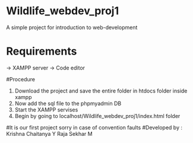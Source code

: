 # Wildlife_webdev_proj1
A simple project for introduction to web-development 

# Requirements 
-> XAMPP server
-> Code editor

#Procedure
1. Download the project and save the entire folder in htdocs folder inside xampp
2. Now add the sql file to the phpmyadmin DB
3. Start the XAMPP servises
4. Begin by going to localhost/Wildlife_webdev_proj1/index.html folder

#It is our first project sorry in case of convention faults
#Developed by :
  Krishna Chaitanya Y
  Raja Sekhar M
  
